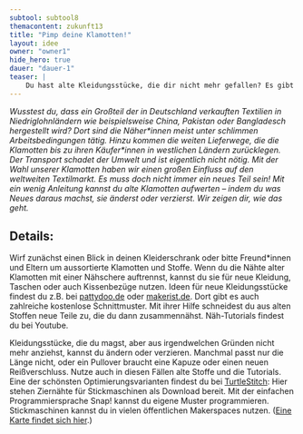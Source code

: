 ```yaml
---
subtool: subtool8
themacontent: zukunft13
title: "Pimp deine Klamotten!"
layout: idee
owner: "owner1"
hide_hero: true
dauer: "dauer-1"
teaser: |
    Du hast alte Kleidungsstücke, die dir nicht mehr gefallen? Es gibt viele Ideen, wie du sie pimpen kannst!
---
```


*Wusstest du, dass ein Großteil der in Deutschland verkauften Textilien in Niedriglohnländern wie beispielsweise China, Pakistan oder Bangladesch hergestellt wird? Dort sind die Näher\*innen meist unter schlimmen Arbeitsbedingungen tätig. Hinzu kommen die weiten Lieferwege, die die Klamotten bis zu ihren Käufer\*innen in westlichen Ländern zurücklegen. Der Transport schadet der Umwelt und ist eigentlich nicht nötig. Mit der Wahl unserer Klamotten haben wir einen großen Einfluss auf den weltweiten Textilmarkt. Es muss doch nicht immer ein neues Teil sein! Mit ein wenig Anleitung kannst du alte Klamotten aufwerten – indem du was Neues daraus machst, sie änderst oder verzierst. Wir zeigen dir, wie das geht.*

## Details:
Wirf zunächst einen Blick in deinen Kleiderschrank oder bitte Freund\*innen und Eltern um aussortierte Klamotten und Stoffe. Wenn du die Nähte alter Klamotten mit einer Nähschere auftrennst, kannst du sie für neue Kleidung, Taschen oder auch Kissenbezüge nutzen. Ideen für neue Kleidungsstücke findest du z.B. bei [pattydoo.de](https://www.pattydoo.de/) oder [makerist.de](https://www.makerist.de). Dort gibt es auch zahlreiche kostenlose Schnittmuster. Mit ihrer Hilfe schneidest du aus alten Stoffen neue Teile zu, die du dann zusammennähst. Näh-Tutorials findest du bei Youtube.

Kleidungsstücke, die du magst, aber aus irgendwelchen Gründen nicht mehr anziehst, kannst du ändern oder verzieren. Manchmal passt nur die Länge nicht, oder ein Pullover braucht eine Kapuze oder einen neuen Reißverschluss. Nutze auch in diesen Fällen alte Stoffe und die Tutorials. Eine der schönsten Optimierungsvarianten findest du bei [TurtleStitch](https://www.turtlestitch.org/): Hier stehen Ziernähte für Stickmaschinen als Download bereit. Mit der einfachen Programmiersprache Snap! kannst du eigene Muster programmieren. Stickmaschinen kannst du in vielen öffentlichen Makerspaces nutzen. ([Eine Karte findet sich hier](https://www.offene-werkstaetten.org/werkstatt-suche).)